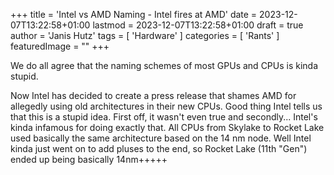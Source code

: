 +++
title = 'Intel vs AMD Naming - Intel fires at AMD'
date = 2023-12-07T13:22:58+01:00
lastmod = 2023-12-07T13:22:58+01:00
draft = true
author = 'Janis Hutz'
tags = [ 'Hardware' ]
categories = [ 'Rants' ]
featuredImage = ""
+++

We do all agree that the naming schemes of most GPUs and CPUs is kinda stupid. 

Now Intel has decided to create a press release that shames AMD for allegedly using old architectures in their new CPUs. Good thing Intel tells us that this is a stupid idea. First off, it wasn't even true and secondly... Intel's kinda infamous for doing exactly that. All CPUs from Skylake to Rocket Lake used basically the same architecture based on the 14 nm node. Well Intel kinda just went on to add pluses to the end, so Rocket Lake (11th "Gen") ended up being basically 14nm+++++